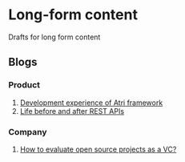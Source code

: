 # Long-form content
Drafts for long form content

## Blogs

### Product

1. [Development experience of Atri framework](blog/development_experience.md)
2. [Life before and after REST APIs](blog/rest_api.md)

### Company

1. [How to evaluate open source projects as a VC?](blog/evaluating_oss.md)